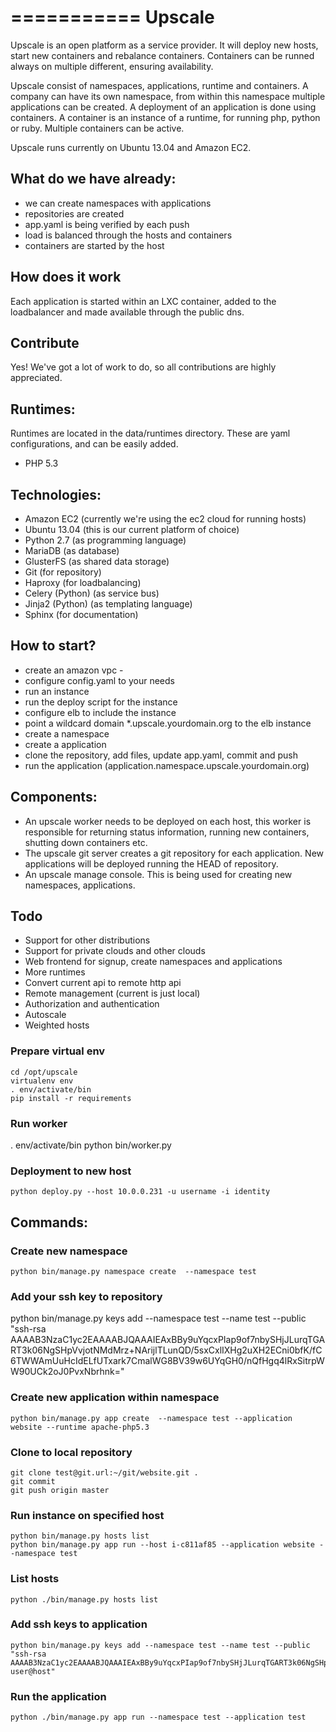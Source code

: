 ===========
Upscale
=========== 
Upscale is an open platform as a service provider. It will deploy new hosts, start new containers and rebalance containers. Containers can be runned always on multiple different, ensuring availability.

Upscale consist of namespaces, applications, runtime and containers. A company can have its own namespace, from within this namespace multiple applications can be created. A deployment of an application is done using containers. A container is an instance of a runtime, for running php, python or ruby. Multiple containers can be active.

Upscale runs currently on Ubuntu 13.04 and Amazon EC2.

## What do we have already:
- we can create namespaces with applications
- repositories are created 
- app.yaml is being verified by each push
- load is balanced through the hosts and containers
- containers are started by the host

## How does it work
Each application is started within an LXC container, added to the loadbalancer and made available through the public dns.

## Contribute
Yes! We've got a lot of work to do, so all contributions are highly appreciated.

## Runtimes:
Runtimes are located in the data/runtimes directory. These are yaml configurations, and can be easily added.
- PHP 5.3

## Technologies:
- Amazon EC2 (currently we're using the ec2 cloud for running hosts)
- Ubuntu 13.04 (this is our current platform of choice)
- Python 2.7 (as programming language)
- MariaDB (as database)
- GlusterFS (as shared data storage)
- Git (for repository)
- Haproxy (for loadbalancing)
- Celery (Python) (as service bus)
- Jinja2 (Python) (as templating language)
- Sphinx (for documentation)

## How to start?
- create an amazon vpc - 
- configure config.yaml to your needs
- run an instance
- run the deploy script for the instance
- configure elb to include the instance
- point a wildcard domain \*.upscale.yourdomain.org to the elb instance
- create a namespace
- create a application
- clone the repository, add files, update app.yaml, commit and push
- run the application (application.namespace.upscale.yourdomain.org)

## Components:
- An upscale worker needs to be deployed on each host, this worker is responsible for returning status information, running new containers, shutting down containers etc.
- The upscale git server creates a git repository for each application. New applications will be deployed running the HEAD of repository.
- An upscale manage console. This is being used for creating new namespaces, applications.

## Todo
- Support for other distributions
- Support for private clouds and other clouds
- Web frontend for signup, create namespaces and applications
- More runtimes
- Convert current api to remote http api
- Remote management (current is just local)
- Authorization and authentication
- Autoscale
- Weighted hosts 

### Prepare virtual env
```
cd /opt/upscale
virtualenv env
. env/activate/bin
pip install -r requirements
```

### Run worker 
. env/activate/bin
python bin/worker.py

### Deployment to new host
```
python deploy.py --host 10.0.0.231 -u username -i identity
```

## Commands:
### Create new namespace
```
python bin/manage.py namespace create  --namespace test 
```
### Add your ssh key to repository
python bin/manage.py keys add --namespace test --name test --public "ssh-rsa AAAAB3NzaC1yc2EAAAABJQAAAIEAxBBy9uYqcxPIap9of7nbySHjJLurqTGART3k06NgSHpVvjotNMdMrz+NArijlTLunQD/5sxCxlIXHg2uXH2ECni0bfK/fC6TWWAmUuHcIdELfUTxark7CmalWG8BV39w6UYqGH0/nQfHgq4lRxSitrpWW90UCk2oJ0PvxNbrhnk="

### Create new application within namespace
```
python bin/manage.py app create  --namespace test --application website --runtime apache-php5.3
```

### Clone to local repository
```
git clone test@git.url:~/git/website.git . 
git commit
git push origin master
```

### Run instance on specified host 
```
python bin/manage.py hosts list
python bin/manage.py app run --host i-c811af85 --application website --namespace test 
```

### List hosts
```
python ./bin/manage.py hosts list
```
### Add ssh keys to application

```
python bin/manage.py keys add --namespace test --name test --public "ssh-rsa AAAAB3NzaC1yc2EAAAABJQAAAIEAxBBy9uYqcxPIap9of7nbySHjJLurqTGART3k06NgSHpVvjotNMdMrz+NArijlTLunQD/5sxCxlIXHg2uXH2ECni0bfK/fC6TWWAmUuHcIdELfUTxark7CmalWG8BV39w6UYqGH0/nQfHgq4lRxSitrpWW90UCk2oJ0PvxNbrhnk= user@host"
```
### Run the application
```
python ./bin/manage.py app run --namespace test --application test
```
